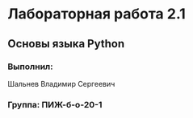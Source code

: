 # Лабораторная работа 2.1
## Основы языка Python
### Выполнил:
Шальнев Владимир Сергеевич
### Группа: ПИЖ-б-о-20-1
